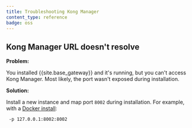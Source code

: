 ```yaml
---
title: Troubleshooting Kong Manager
content_type: reference
badge: oss
---
```


## Kong Manager URL doesn't resolve

**Problem:** 

You installed {{site.base_gateway}} and it's running, but you can't access Kong Manager.
Most likely, the port wasn't exposed during installation.

**Solution:**

Install a new instance and map port `8002` during installation.
For example, with a [Docker install](/gateway/{{page.release}}/install/docker/?install=oss):

```
 -p 127.0.0.1:8002:8002
```
